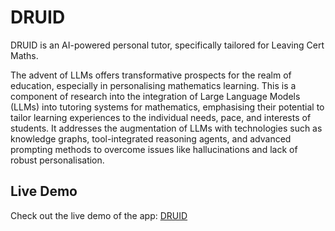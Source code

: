 # DRUID 

DRUID is an AI-powered personal tutor, specifically tailored for Leaving Cert Maths. 

The advent of LLMs offers transformative prospects for the realm of education, especially in personalising mathematics learning. This is a component of research into the integration of Large Language Models (LLMs) into tutoring systems for mathematics, emphasising their potential to tailor learning experiences to the individual needs, pace, and interests of students. It addresses the augmentation of LLMs with technologies such as knowledge graphs, tool-integrated reasoning agents, and advanced prompting methods to overcome issues like hallucinations and lack of robust personalisation.


## Live Demo

Check out the live demo of the app: [DRUID](https://druidai.streamlit.app)

<!-- ## Setting Up in Your Environment

To set up the DRUID application in your own environment, follow these steps:

1. Clone the repository: `git clone https://github.com/calwinship/DRUID`
2. Install the required dependencies: `pip install -r requirements.txt`
3. Set up your `.env` file with your `API_KEY` variable.
4. Run the Streamlit app: `streamlit run app.py` -->
